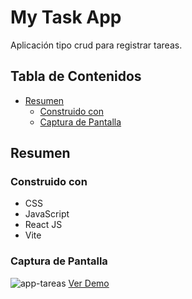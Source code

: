 # My Task  App
Aplicación tipo crud para registrar tareas.
## Tabla de Contenidos
- [Resumen](#resumen)
  - [Construido con](#construido-con)
  - [Captura de Pantalla](#captura-de-pantalla)
## Resumen
### Construido con
- CSS
- JavaScript
- React JS
- Vite
### Captura de Pantalla
![app-tareas](https://user-images.githubusercontent.com/26915529/211820550-15ad5898-86db-4ec2-ab1a-8d24669012de.JPG)
[Ver Demo](https://hernan11.github.io/my-task-app/)
